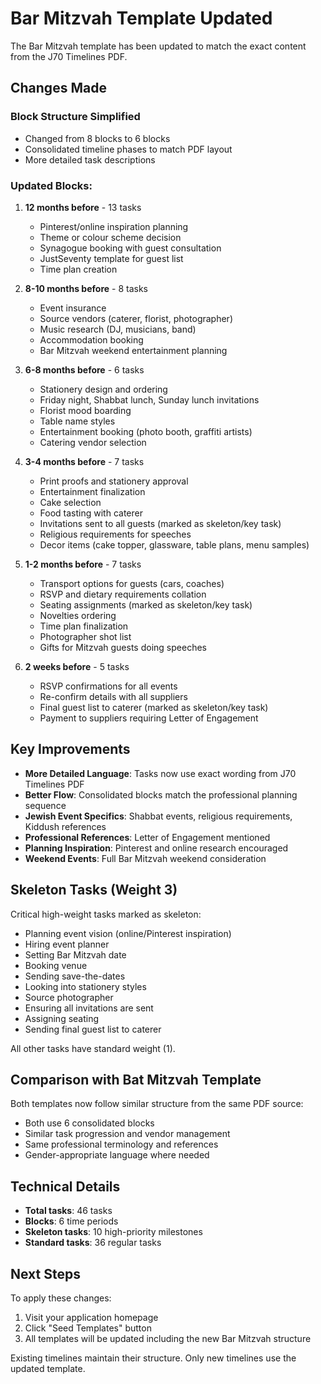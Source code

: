 # Bar Mitzvah Template Updated

The Bar Mitzvah template has been updated to match the exact content from the J70 Timelines PDF.

## Changes Made

### Block Structure Simplified
- Changed from 8 blocks to 6 blocks
- Consolidated timeline phases to match PDF layout
- More detailed task descriptions

### Updated Blocks:

1. **12 months before** - 13 tasks
   - Pinterest/online inspiration planning
   - Theme or colour scheme decision
   - Synagogue booking with guest consultation
   - JustSeventy template for guest list
   - Time plan creation

2. **8-10 months before** - 8 tasks
   - Event insurance
   - Source vendors (caterer, florist, photographer)
   - Music research (DJ, musicians, band)
   - Accommodation booking
   - Bar Mitzvah weekend entertainment planning

3. **6-8 months before** - 6 tasks
   - Stationery design and ordering
   - Friday night, Shabbat lunch, Sunday lunch invitations
   - Florist mood boarding
   - Table name styles
   - Entertainment booking (photo booth, graffiti artists)
   - Catering vendor selection

4. **3-4 months before** - 7 tasks
   - Print proofs and stationery approval
   - Entertainment finalization
   - Cake selection
   - Food tasting with caterer
   - Invitations sent to all guests (marked as skeleton/key task)
   - Religious requirements for speeches
   - Decor items (cake topper, glassware, table plans, menu samples)

5. **1-2 months before** - 7 tasks
   - Transport options for guests (cars, coaches)
   - RSVP and dietary requirements collation
   - Seating assignments (marked as skeleton/key task)
   - Novelties ordering
   - Time plan finalization
   - Photographer shot list
   - Gifts for Mitzvah guests doing speeches

6. **2 weeks before** - 5 tasks
   - RSVP confirmations for all events
   - Re-confirm details with all suppliers
   - Final guest list to caterer (marked as skeleton/key task)
   - Payment to suppliers requiring Letter of Engagement

## Key Improvements

- **More Detailed Language**: Tasks now use exact wording from J70 Timelines PDF
- **Better Flow**: Consolidated blocks match the professional planning sequence
- **Jewish Event Specifics**: Shabbat events, religious requirements, Kiddush references
- **Professional References**: Letter of Engagement mentioned
- **Planning Inspiration**: Pinterest and online research encouraged
- **Weekend Events**: Full Bar Mitzvah weekend consideration

## Skeleton Tasks (Weight 3)

Critical high-weight tasks marked as skeleton:
- Planning event vision (online/Pinterest inspiration)
- Hiring event planner
- Setting Bar Mitzvah date
- Booking venue
- Sending save-the-dates
- Looking into stationery styles
- Source photographer
- Ensuring all invitations are sent
- Assigning seating
- Sending final guest list to caterer

All other tasks have standard weight (1).

## Comparison with Bat Mitzvah Template

Both templates now follow similar structure from the same PDF source:
- Both use 6 consolidated blocks
- Similar task progression and vendor management
- Same professional terminology and references
- Gender-appropriate language where needed

## Technical Details

- **Total tasks**: 46 tasks
- **Blocks**: 6 time periods
- **Skeleton tasks**: 10 high-priority milestones
- **Standard tasks**: 36 regular tasks

## Next Steps

To apply these changes:
1. Visit your application homepage
2. Click "Seed Templates" button
3. All templates will be updated including the new Bar Mitzvah structure

Existing timelines maintain their structure. Only new timelines use the updated template.
